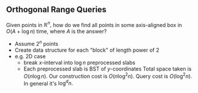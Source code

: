 ## Orthogonal Range Queries
Given points in $\mathbb{R}^{n},$ how do we find all points in some axis-aligned box in $O(A+\log n)$ time, where $A$ is the answer?

- Assume $2^{n}$ points
- Create data structure for each "block" of length power of 2
- e.g. 2D case
	- break $x$-interval into $\log n$ preprocessed slabs
	- Each preprocessed slab is BST of $y$-coordinates
Total space taken is $O(n\log n).$ Our construction cost is $O(n\log ^{2}n).$ Query cost is $O(\log ^{2}n).$ In general it's $\log ^{d}n.$